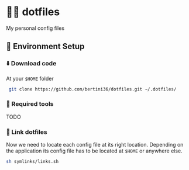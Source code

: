 # 👩‍💻 dotfiles
My personal config files

## 🚀 Environment Setup

### ⬇️ Download code
At your `$HOME` folder
```bash
 git clone https://github.com/bertini36/dotfiles.git ~/.dotfiles/
```

### 🐳 Required tools
TODO

### 🔗 Link dotfiles
Now we need to locate each config file at its right location. Depending 
on the application its config file has to be located at `$HOME` or 
anywhere else.

```bash
sh symlinks/links.sh
```